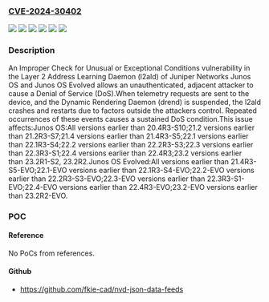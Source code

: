 ### [CVE-2024-30402](https://cve.mitre.org/cgi-bin/cvename.cgi?name=CVE-2024-30402)
![](https://img.shields.io/static/v1?label=Product&message=Junos%20OS%20Evolved&color=blue)
![](https://img.shields.io/static/v1?label=Product&message=Junos%20OS&color=blue)
![](https://img.shields.io/static/v1?label=Version&message=20.4%3C%2020.4R3-S10%20&color=brighgreen)
![](https://img.shields.io/static/v1?label=Version&message=21.4-EVO%3C%2021.4R3-S5-EVO%20&color=brighgreen)
![](https://img.shields.io/static/v1?label=Vulnerability&message=CWE-754%20Improper%20Check%20for%20Unusual%20or%20Exceptional%20Conditions&color=brighgreen)
![](https://img.shields.io/static/v1?label=Vulnerability&message=Denial%20of%20Service%20(DoS)&color=brighgreen)

### Description

An Improper Check for Unusual or Exceptional Conditions vulnerability in the Layer 2 Address Learning Daemon (l2ald) of Juniper Networks Junos OS and Junos OS Evolved allows an unauthenticated, adjacent attacker to cause a Denial of Service (DoS).When telemetry requests are sent to the device, and the Dynamic Rendering Daemon (drend) is suspended, the l2ald crashes and restarts due to factors outside the attackers control. Repeated occurrences of these events causes a sustained DoS condition.This issue affects:Junos OS:All versions earlier than 20.4R3-S10;21.2 versions earlier than 21.2R3-S7;21.4 versions earlier than 21.4R3-S5;22.1 versions earlier than 22.1R3-S4;22.2 versions earlier than 22.2R3-S3;22.3 versions earlier than 22.3R3-S1;22.4 versions earlier than 22.4R3;23.2 versions earlier than 23.2R1-S2, 23.2R2.Junos OS Evolved:All versions earlier than 21.4R3-S5-EVO;22.1-EVO versions earlier than 22.1R3-S4-EVO;22.2-EVO versions earlier than 22.2R3-S3-EVO;22.3-EVO versions earlier than 22.3R3-S1-EVO;22.4-EVO versions earlier than 22.4R3-EVO;23.2-EVO versions earlier than 23.2R2-EVO.

### POC

#### Reference
No PoCs from references.

#### Github
- https://github.com/fkie-cad/nvd-json-data-feeds

